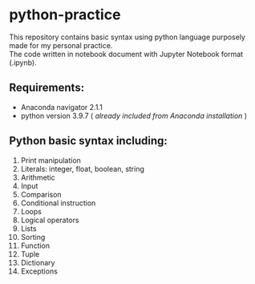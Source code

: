# python-practice

This repository contains basic syntax using python language purposely made for my personal practice.<br/>The code written in notebook document with Jupyter Notebook format (.ipynb).

## Requirements:

- Anaconda navigator 2.1.1
- python version 3.9.7 ( _already included from Anaconda installation_ )

## Python basic syntax including:

1. Print manipulation
2. Literals: integer, float, boolean, string
3. Arithmetic
4. Input
5. Comparison
6. Conditional instruction
7. Loops
8. Logical operators
9. Lists
10. Sorting
11. Function
12. Tuple
13. Dictionary
14. Exceptions
